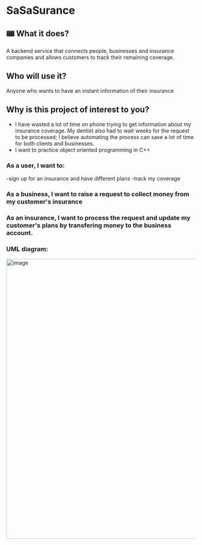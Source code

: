 # SaSaSurance

## 📟 What it does?
A backend service that connects people, businesses and insurance companies and allows customers to track their remaining coverage.

## Who will use it?
Anyone who wants to have an instant information of their insurance

## Why is this project of interest to you?
- I have wasted a lot of time on phone trying to get information about my insurance coverage. 
My dentist also had to wait weeks for the request to be processed; I believe automating the process can save a lot of time for both clients and businesses.
- I want to practice object oriented programming in C++

### As a user, I want to:
-sign up for an insurance and have different plans
-track my coverage

### As a business, I want to raise a request to collect money from my customer's insurance

### As an insurance, I want to process the request and update my customer's plans by transfering money to the business account.

### UML diagram:
<img width="744" alt="image" src="https://user-images.githubusercontent.com/81648012/190938649-9f5a8e25-7056-4a52-8ac1-6e756b52a59b.png">
